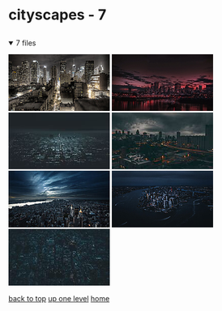 # cityscapes - 7

<a id=""></a>

## [](/README.MD)
<details open>
<summary>7 files</summary>
<p>

[![85665a2c515fb726_01324_newyorkcitybypaulobarcellosjr_1920x1200.jpg](/.internals/thumbnails/desktop/cityscapes/85665a2c515fb726_01324_newyorkcitybypaulobarcellosjr_1920x1200.jpg "85665a2c515fb726_01324_newyorkcitybypaulobarcellosjr_1920x1200.jpg")](/desktop/cityscapes/85665a2c515fb726_01324_newyorkcitybypaulobarcellosjr_1920x1200.jpg)
[![85b04e59f55e3e41_RDT_20240928_0545056442132680350643024.jpg](/.internals/thumbnails/desktop/cityscapes/85b04e59f55e3e41_RDT_20240928_0545056442132680350643024.jpg "85b04e59f55e3e41_RDT_20240928_0545056442132680350643024.jpg")](/desktop/cityscapes/85b04e59f55e3e41_RDT_20240928_0545056442132680350643024.jpg)
[![9925669b9ca1716e_0003adef2077d0934e691e48482106df.jpg](/.internals/thumbnails/desktop/cityscapes/9925669b9ca1716e_0003adef2077d0934e691e48482106df.jpg "9925669b9ca1716e_0003adef2077d0934e691e48482106df.jpg")](/desktop/cityscapes/9925669b9ca1716e_0003adef2077d0934e691e48482106df.jpg)
[![c3c7ca3a38b9b4c1_peakpx (6).jpg](/.internals/thumbnails/desktop/cityscapes/c3c7ca3a38b9b4c1_peakpx%20(6).jpg "c3c7ca3a38b9b4c1_peakpx (6).jpg")](/desktop/cityscapes/c3c7ca3a38b9b4c1_peakpx%20(6).jpg)
[![c7c73170f00c1ef3_undefined - Imgur.jpg](/.internals/thumbnails/desktop/cityscapes/c7c73170f00c1ef3_undefined%20-%20Imgur.jpg "c7c73170f00c1ef3_undefined - Imgur.jpg")](/desktop/cityscapes/c7c73170f00c1ef3_undefined%20-%20Imgur.jpg)
[![c9c77698d823273c_nyc3.jpg](/.internals/thumbnails/desktop/cityscapes/c9c77698d823273c_nyc3.jpg "c9c77698d823273c_nyc3.jpg")](/desktop/cityscapes/c9c77698d823273c_nyc3.jpg)
[![d28e6971292d2df4_andre-benz-JBkwaYMuhdc-unsplash.jpg](/.internals/thumbnails/desktop/cityscapes/d28e6971292d2df4_andre-benz-JBkwaYMuhdc-unsplash.jpg "d28e6971292d2df4_andre-benz-JBkwaYMuhdc-unsplash.jpg")](/desktop/cityscapes/d28e6971292d2df4_andre-benz-JBkwaYMuhdc-unsplash.jpg)

</p>
</details>


[back to top](#)
[up one level](/desktop/README.MD)
[home](/)
